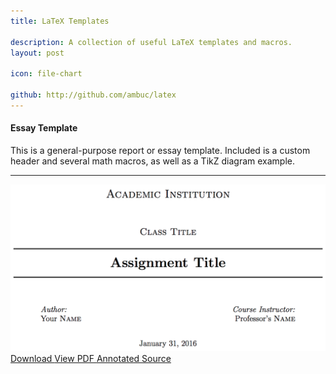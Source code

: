 ```yaml
---
title: LaTeX Templates

description: A collection of useful LaTeX templates and macros.
layout: post

icon: file-chart 

github: http://github.com/ambuc/latex
---
```


<div class="card">
  <div class="card-block">
    <h4 class="card-title">Essay Template</h4>
    <p class="card-text">This is a general-purpose report or essay template. Included is a custom header and several math macros, as well as a TikZ diagram example.</p>
  </div>
  <hr/>
  <img class="card-img-top img-fluid" src="/images/latex/essay.png" alt="Card image cap">
  <div class="card-block">
    <a class="btn btn-primary" href="https://github.com/ambuc/latex/blob/master/essay.tex"> 
      <i class="mdi mdi-download"></i>
      Download
    </a>
    <a class="btn btn-primary-outline" href="https://github.com/ambuc/latex/blob/master/essay.pdf"> 
      <i class="mdi mdi-file-pdf-box"></i>
      View PDF
    </a>
    <a class="btn btn-primary-outline pull-sm-right" href="http://jbuckland.com/latex/docs/essay-literate.html"> 
      <i class="mdi mdi-code-tags"></i>
      Annotated Source
    </a>
  </div>
</div>
